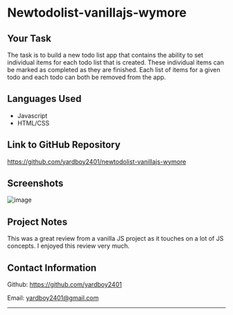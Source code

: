 # Newtodolist-vanillajs-wymore

## Your Task
The task is to build a new todo list app that contains the ability to set individual items for each todo list that is created. These individual items can be marked as completed as they are finished. Each list of items for a given todo and each todo can both be removed from the app.

## Languages Used
- Javascript
- HTML/CSS

## Link to GitHub Repository
https://github.com/yardboy2401/newtodolist-vanillajs-wymore

## Screenshots
![image](https://user-images.githubusercontent.com/85953688/182235840-78aae377-9553-4da7-a25c-a210351209e4.png)

## Project Notes
This was a great review from a vanilla JS project as it touches on a lot of JS concepts. I enjoyed this review very much.

## Contact Information

Github: https://github.com/yardboy2401

Email: yardboy2401@gmail.com

- - - -
